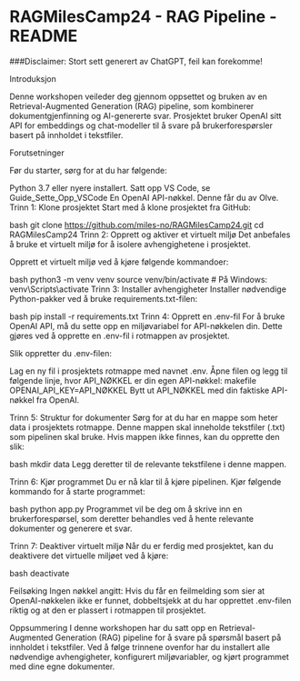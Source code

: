 # RAGMilesCamp24 - RAG Pipeline - README
###Disclaimer: Stort sett generert av ChatGPT, feil kan forekomme!

Introduksjon

Denne workshopen veileder deg gjennom oppsettet og bruken av en Retrieval-Augmented Generation (RAG) pipeline, som kombinerer dokumentgjenfinning og AI-genererte svar. Prosjektet bruker OpenAI sitt API for embeddings og chat-modeller til å svare på brukerforespørsler basert på innholdet i tekstfiler.

Forutsetninger

Før du starter, sørg for at du har følgende:

Python 3.7 eller nyere installert.
Satt opp VS Code, se Guide_Sette_Opp_VSCode
En OpenAI API-nøkkel. Denne får du av Olve.
Trinn 1: Klone prosjektet
Start med å klone prosjektet fra GitHub:

bash
git clone https://github.com/miles-no/RAGMilesCamp24.git
cd RAGMilesCamp24
Trinn 2: Opprett og aktiver et virtuelt miljø
Det anbefales å bruke et virtuelt miljø for å isolere avhengighetene i prosjektet.

Opprett et virtuelt miljø ved å kjøre følgende kommandoer:

bash
python3 -m venv venv
source venv/bin/activate  # På Windows: venv\Scripts\activate
Trinn 3: Installer avhengigheter
Installer nødvendige Python-pakker ved å bruke requirements.txt-filen:

bash
pip install -r requirements.txt
Trinn 4: Opprett en .env-fil
For å bruke OpenAI API, må du sette opp en miljøvariabel for API-nøkkelen din. Dette gjøres ved å opprette en .env-fil i rotmappen av prosjektet.

Slik oppretter du .env-filen:

Lag en ny fil i prosjektets rotmappe med navnet .env.
Åpne filen og legg til følgende linje, hvor API_NØKKEL er din egen API-nøkkel:
makefile
OPENAI_API_KEY=API_NØKKEL
Bytt ut API_NØKKEL med din faktiske API-nøkkel fra OpenAI.

Trinn 5: Struktur for dokumenter
Sørg for at du har en mappe som heter data i prosjektets rotmappe. Denne mappen skal inneholde tekstfiler (.txt) som pipelinen skal bruke. Hvis mappen ikke finnes, kan du opprette den slik:

bash
mkdir data
Legg deretter til de relevante tekstfilene i denne mappen.

Trinn 6: Kjør programmet
Du er nå klar til å kjøre pipelinen. Kjør følgende kommando for å starte programmet:

bash
python app.py
Programmet vil be deg om å skrive inn en brukerforespørsel, som deretter behandles ved å hente relevante dokumenter og generere et svar.

Trinn 7: Deaktiver virtuelt miljø
Når du er ferdig med prosjektet, kan du deaktivere det virtuelle miljøet ved å kjøre:

bash
deactivate

Feilsøking
Ingen nøkkel angitt: Hvis du får en feilmelding som sier at OpenAI-nøkkelen ikke er funnet, dobbeltsjekk at du har opprettet .env-filen riktig og at den er plassert i rotmappen til prosjektet.

Oppsummering
I denne workshopen har du satt opp en Retrieval-Augmented Generation (RAG) pipeline for å svare på spørsmål basert på innholdet i tekstfiler. Ved å følge trinnene ovenfor har du installert alle nødvendige avhengigheter, konfigurert miljøvariabler, og kjørt programmet med dine egne dokumenter.
